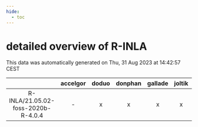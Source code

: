 ```yaml
---
hide:
  - toc
---
```


detailed overview of R-INLA
===========================


This data was automatically generated on Thu, 31 Aug 2023 at 14:42:57 CEST  

| |accelgor|doduo|donphan|gallade|joltik|skitty|swalot|victini|
| :---: | :---: | :---: | :---: | :---: | :---: | :---: | :---: | :---: |
|R-INLA/21.05.02-foss-2020b-R-4.0.4|-|x|x|x|x|x|x|x|
